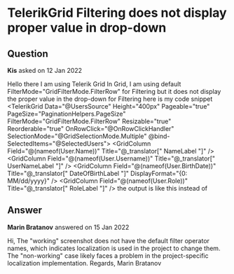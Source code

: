 # TelerikGrid Filtering does not display proper value in drop-down

## Question

**Kis** asked on 12 Jan 2022

Hello there I am using Telerik Grid In Grid, I am using default FilterMode="GridFilterMode.FilterRow" for Filtering but it does not display the proper value in the drop-down for Filtering here is my code snippet <TelerikGrid Data="@UsersSource" Height="400px" Pageable="true" PageSize="PaginationHelpers.PageSize" FilterMode="GridFilterMode.FilterRow" Resizable="true" Reorderable="true" OnRowClick="@OnRowClickHandler" SelectionMode="@GridSelectionMode.Multiple" @bind-SelectedItems="@SelectedUsers"> <GridColumns> <GridCheckboxColumn /> <GridColumn Field="@(nameof(User.Name))" Title="@_translator[" NameLabel "]" /> <GridColumn Field="@(nameof(User.Username))" Title="@_translator[" UserNameLabel "]" /> <GridColumn Field="@(nameof(User.BirthDate))" Title="@_translator[" DateOfBirthLabel "]" DisplayFormat="{0: MM/dd/yyyy}" /> <GridColumn Field="@(nameof(User.Role))" Title="@_translator[" RoleLabel "]" /> </GridColumns> </TelerikGrid> the output is like this instead of

## Answer

**Marin Bratanov** answered on 15 Jan 2022

Hi, The "working" screenshot does not have the default filter operator names, which indicates localization is used in the project to change them. The "non-working" case likely faces a problem in the project-specific localization implementation. Regards, Marin Bratanov
